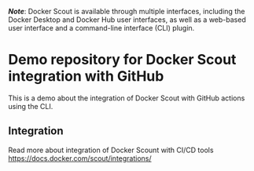 ***Note***: Docker Scout is available through multiple interfaces, including the Docker Desktop and Docker Hub user interfaces, as well as a web-based user interface and a command-line interface (CLI) plugin. 

# Demo repository for Docker Scout integration with GitHub
This is a demo about the integration of Docker Scout with GitHub actions using the CLI.

## Integration 
Read more about integration of Docker Scount with CI/CD tools https://docs.docker.com/scout/integrations/
